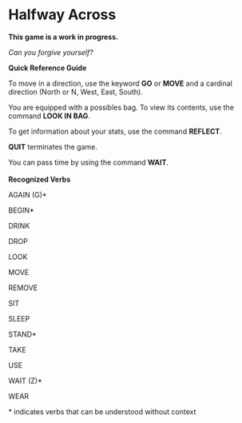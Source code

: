 # Halfway Across
**This game is a work in progress.**

*Can you forgive yourself?*

**Quick Reference Guide**

To move in a direction, use the keyword  **GO** or **MOVE** and a cardinal direction (North or N, West, East, South). 

You are equipped with a possibles bag. To view its contents, use the command **LOOK IN BAG**.

To get information about your stats, use the command **REFLECT**.

**QUIT** terminates the game.

You can pass time by using the command **WAIT**. <br><br>
**Recognized Verbs**

AGAIN (G)*

BEGIN*

DRINK

DROP

LOOK

MOVE

REMOVE

SIT

SLEEP

STAND*

TAKE

USE

WAIT (Z)*

WEAR

\* indicates verbs that can be understood without context
